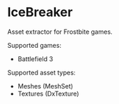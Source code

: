 # IceBreaker
Asset extractor for Frostbite games.

Supported games:
- Battlefield 3

Supported asset types:
- Meshes (MeshSet)
- Textures (DxTexture)
